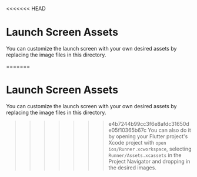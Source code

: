 <<<<<<< HEAD
# Launch Screen Assets

You can customize the launch screen with your own desired assets by replacing the image files in this directory.

=======
# Launch Screen Assets

You can customize the launch screen with your own desired assets by replacing the image files in this directory.

>>>>>>> e4b7244b99cc3f6e8afdc31650de05f10365b67c
You can also do it by opening your Flutter project's Xcode project with `open ios/Runner.xcworkspace`, selecting `Runner/Assets.xcassets` in the Project Navigator and dropping in the desired images.